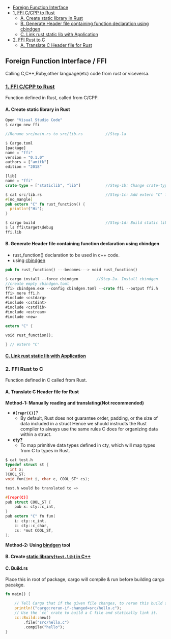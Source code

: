 - [Foreign Function Interface](#ffi)
- [1, FFI C/CPP to Rust](#c2r)
  - [A. Create static library in Rust](#s1)
  - [B. Generate Header file containing function declaration using cbindgen](#s2)
  - [C. Link rust static lib with Application](#s3)
- [2. FFI Rust to C](#r2c)
  - [A. Translate C Header file for Rust](#r1)

<a name=ffi></a>
## Foreign Function Interface / FFI
Calling C,C++,Ruby,other language(etc) code from rust or viceversa.

<a name=c2r></a>
### [1. FFI C/CPP to Rust](https://docs.rust-embedded.org/book/interoperability/rust-with-c.html)
Function defined in Rust, called from C/CPP.
<a name=s1></a>
#### A. Create static library in Rust
```rs
Open "Visual Studio Code"
$ cargo new ffi

//Rename src/main.rs to src/lib.rs          //Step-1a

$ Cargo.toml
[package]
name = "ffi"
version = "0.1.0"
authors = ["amitk"]
edition = "2018"

[lib]
name = "ffi"
crate-type = ["staticlib", "lib"]           //Step-1b: Change crate-type

$ cat src/lib.rs                            //Step-1c: Add extern "C" function in rust
#[no_mangle]
pub extern "C" fn rust_function() {
  println!("Hi");
}

$ cargo build                               //Step-1d: Build static library.
$ ls ffi\target\debug
ffi.lib
```
<a name=s2></a>
#### B. Generate Header file containing function declaration using cbindgen
- rust_function() declaration to be used in c++ code.
- using [cbindgen](https://github.com/eqrion/cbindgen)
```rs
pub fn rust_function() ---becomes---> void rust_function()

$ cargo install --force cbindgen        //Step-2a. Install cbindgen
//create empty cbindgen.toml
ffi> cbindgen.exe --config cbindgen.toml --crate ffi --output ffi.h
ffi> more ffi.h
#include <cstdarg>
#include <cstdint>
#include <cstdlib>
#include <ostream>
#include <new>

extern "C" {

void rust_function();

} // extern "C"
```

<a name=s3></a>
#### [C. Link rust static lib with Application](/Libraries/Static_Dynamic/#wins)

<a name=r2c></a>
### 2. FFI Rust to C
Function defined in C called from Rust.
<a name=r1></a>
#### A. Translate C Header file for Rust
**Method-1: Manually reading and translating(Not recommended)**
- **`#[repr(C)]`**?
  - By default, Rust does not guarantee order, padding, or the size of data included in a struct Hence we should instructs the Rust compiler to always use the same rules C does for organizing data within a struct.
- **cty?**
  - To map primitive data types defined in cty, which will map types from C to types in Rust.
```c
$ cat test.h
typedef struct st {
  int x;
}COOL_ST;
void fun(int i, char c, COOL_ST* cs);

test.h would be translated to =>

#[repr(C)]
pub struct COOL_ST {
    pub x: cty::c_int,
}
pub extern "C" fn fun(
    i: cty::c_int,
    c: cty::c_char,
    cs: *mut COOL_ST,
);
```

**Method-2: Using [bindgen](https://github.com/rust-lang/rust-bindgen) tool**

#### B. Create [static library(`test.lib`) in C++](/Libraries/Static_Dynamic/#wins)

#### C. Build.rs
Place this in root of package, cargo will compile & run before building cargo pacakge.
```rs
fn main() {

    // Tell Cargo that if the given file changes, to rerun this build script.
    println!("cargo:rerun-if-changed=src/hello.c");
    // Use the `cc` crate to build a C file and statically link it.
    cc::Build::new()
        .file("src/hello.c")
        .compile("hello");
}
```
